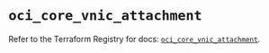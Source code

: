 # `oci_core_vnic_attachment`

Refer to the Terraform Registry for docs: [`oci_core_vnic_attachment`](https://registry.terraform.io/providers/oracle/oci/7.19.0/docs/resources/core_vnic_attachment).
